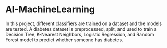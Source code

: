 # AI-MachineLearning
In this project, different classifiers are trained on a dataset and the models are tested.
A diabetes dataset is preprocessed, split, and used to train a Decision Tree, K-Nearest Neighbors, Logistic Regression, and Random Forest model to predict whether someone has diabetes.
